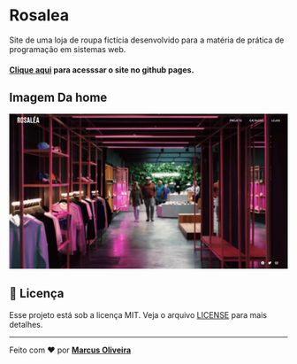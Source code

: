 # Rosalea
 Site de uma loja de roupa fictícia desenvolvido para a matéria de prática de programação em sistemas web.
 
 #### [Clique aqui](https://mvgoliveira.github.io/Rosalea/) para acesssar o site no github pages.

## Imagem Da home
![](/assets/home.png)


## **📝 Licença**

Esse projeto está sob a licença MIT. Veja o arquivo [LICENSE](https://github.com/mvgoliveira/Rosalea/blob/main/LICENSE) para mais detalhes.


<hr>

Feito com :hearts: por **[Marcus Oliveira](https://www.linkedin.com/in/marcus-oliveira-3b92011a7/)**

